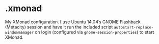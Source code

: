 .xmonad
=======

My XMonad configuration. I use Ubuntu 14.04’s GNOME Flashback (Metacity)
session and have it run the included script `autostart-replace-windowmanager`
on login (configured via `gnome-session-properties`) to start XMonad.
